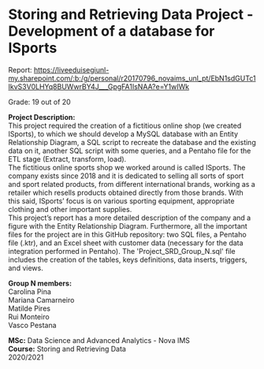 # Storing and Retrieving Data Project - Development of a database for ISports

Report: https://liveeduisegiunl-my.sharepoint.com/:b:/g/personal/r20170796_novaims_unl_pt/EbN1sdGUTc1IkvS3V0LHYq8BUWwrBY4J___GpgFA1IsNAA?e=Y1wIWk

Grade: 19 out of 20

**Project Description:** <br>
This project required the creation of a fictitious online shop (we created ISports), to which we should develop a MySQL database with an Entity Relationship Diagram, a SQL script to recreate the database and the existing data on it, another SQL script with some queries, and a Pentaho file for the ETL stage (Extract, transform, load). <br>
The fictitious online sports shop we worked around is called ISports. The company exists since 2018 and it is dedicated to selling all sorts of sport and sport related products, from different international brands, working as a retailer which resells products obtained directly from those brands. With this said, ISports’ focus is on various sporting equipment, appropriate clothing and other important supplies. <br>
This project’s report has a more detailed description of the company and a figure with the Entity Relationship Diagram. Furthermore, all the important files for the project are in this GitHub repository: two SQL files, a Pentaho file (.ktr), and an Excel sheet with customer data (necessary for the data integration performed in Pentaho). The 'Project_SRD_Group_N.sql' file includes the creation of the tables, keys definitions, data inserts, triggers, and views.

**Group N members:** <br>
Carolina Pina <br>
Mariana Camarneiro <br>
Matilde Pires <br>
Rui Monteiro <br>
Vasco Pestana <br>

**MSc:** Data Science and Advanced Analytics - Nova IMS <br>
**Course:** Storing and Retrieving Data <br>
2020/2021
